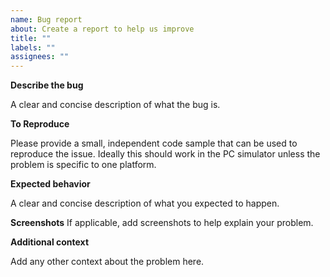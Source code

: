 ```yaml
---
name: Bug report
about: Create a report to help us improve
title: ""
labels: ""
assignees: ""
---
```


**Describe the bug**

A clear and concise description of what the bug is.

**To Reproduce**

Please provide a small, independent code sample that can be used to reproduce the issue. Ideally this should work in the PC simulator unless the problem is specific to one platform.

**Expected behavior**

A clear and concise description of what you expected to happen.

**Screenshots**
If applicable, add screenshots to help explain your problem.

**Additional context**

Add any other context about the problem here.
